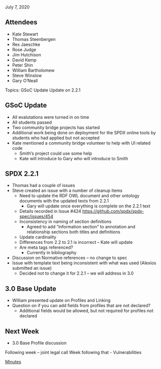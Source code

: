 July 7, 2020

## Attendees

  - Kate Stewart
  - Thomas Steenbergen
  - Rex Jaeschke
  - Rose Judge
  - Jim Hutchison
  - David Kemp
  - Peter Shin
  - William Bartholomew
  - Steve Winslow
  - Gary O’Neall

Topics: GSoC Update Update on 2.2.1

## GSoC Update

  - All evalutations were turned in on time
  - All students passed
  - Two community bridge projects has started
  - Additional work being done on deployment for the SPDX online tools
    by students who had applied but not accepted
  - Kate mentioned a community bridge volunteer to help with UI related
    code
      - Smith’s project could use some help
      - Kate will introduce to Gary who will introduce to Smith

## SPDX 2.2.1

  - Thomas had a couple of issues
  - Steve created an issue with a number of cleanup items
      - Need to update the RDF OWL document and other ontology documents
        with the updated texts from 2.2.1
          - Gary will update once everything is complete on the 2.2.1
            text
      - Details recorded in Issue \#424
        <https://github.com/spdx/spdx-spec/issues/454>
      - Inconsistency in naming of section definitions
          - Agreed to add “information section” to annotation and
            relationship sections both titles and definitions
      - Update cardinality
      - Differences from 2.2 to 2.1 is incorrect – Kate will update
      - Are meta tags referenced?
          - Currently in bibliography
  - Discussion on Normative references – no change to spec
  - Issue with template text being inconsistent with what was used
    (Alexios submitted an issue)
      - Decided not to change it for 2.2.1 – we will address in 3.0

## 3.0 Base Update

  - William presented update on Profiles and Linking
  - Question on if you can add fields from profiles that are not
    declared?
      - Additional fields would be allowed, but not required for
        profiles not declared

## Next Week

  - 3.0 Base Profile discussion

Following week – joint legal call Week following that - Vulnerabilities

[Minutes](Category:Technical "wikilink")
